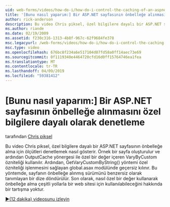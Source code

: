 ```yaml
---
uid: web-forms/videos/how-do-i/how-do-i-control-the-caching-of-an-aspnet-page-based-upon-custom-information
title: '[Bunu nasıl yaparım:] Bir ASP.NET sayfasının önbelleğe alınmasını özel bilgilere dayalı denetimi | Microsoft Docs'
author: rick-anderson
description: Bu video Chris piksel, özel bilgilere dayalı bir ASP.NET sayfasının önbelleğe alma için ölçütleri denetlemek nasıl gösterir. Örnek bir sayfa oluşturulur ve ardından O...
ms.author: riande
ms.date: 02/19/2009
ms.assetid: f230c316-1313-4b8f-967c-62f9684fe378
msc.legacyurl: /web-forms/videos/how-do-i/how-do-i-control-the-caching-of-an-aspnet-page-based-upon-custom-information
msc.type: video
ms.openlocfilehash: 676bc8f234a6e517104d07fd58a0ff14aec73e69
ms.sourcegitcommit: 0f1119340e4464720cfd16d0ff15764746ea1fea
ms.translationtype: MT
ms.contentlocale: tr-TR
ms.lasthandoff: 04/09/2019
ms.locfileid: "59381412"
---
```

# <a name="how-do-i-control-the-caching-of-an-aspnet-page-based-upon-custom-information"></a>[Bunu nasıl yaparım:] Bir ASP.NET sayfasının önbelleğe alınmasını özel bilgilere dayalı olarak denetleme

tarafından [Chris piksel](https://twitter.com/chrispels)

Bu video Chris piksel, özel bilgilere dayalı bir ASP.NET sayfasının önbelleğe alma için ölçütleri denetlemek nasıl gösterir. Örnek bir sayfa oluşturulur ve ardından OutputCache yönergesi ile özel bir değer içeren VaryByCustom özniteliği kullanılır. Ardından, GetVaryCustomByString() yöntemi özel özniteliği işlenmesini sağlayan global.asax modülünde geçersiz kılınır. Bu yöntemde, sayfanın önbelleğe alınmış sürümünü benzersiz olarak tanımlayan bir dize döndürülür. Son olarak, nasıl özel bir değer kullanarak önbelleğe alma çeşitli yollarla bir web sitesi için kullanılabileceğini hakkında bir tartışma yoktur.

[&#9654;(12 dakika) videosunu izleyin](https://channel9.msdn.com/Blogs/ASP-NET-Site-Videos/how-do-i-control-the-caching-of-an-aspnet-page-based-upon-custom-information)
